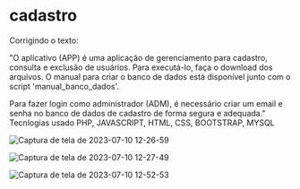 # cadastro
Corrigindo o texto:

"O aplicativo (APP) é uma aplicação de gerenciamento para cadastro, consulta e exclusão de usuários. Para executá-lo, faça o download dos arquivos. O manual para criar o banco de dados está disponível junto com o script 'manual_banco_dados'.

Para fazer login como administrador (ADM), é necessário criar um email e senha no banco de dados de cadastro de forma segura e adequada."
Tecnlogias usado PHP, JAVASCRIPT, HTML, CSS, BOOTSTRAP, MYSQL


![Captura de tela de 2023-07-10 12-26-59](https://github.com/Fendora-w/cadastro/assets/69772177/175743c0-b409-4c2a-8719-845b67b3f0d2)

![Captura de tela de 2023-07-10 12-27-49](https://github.com/Fendora-w/cadastro/assets/69772177/1a4b8bcd-653c-46d8-b460-a39d059935c5)

![Captura de tela de 2023-07-10 12-52-53](https://github.com/Fendora-w/cadastro/assets/69772177/31093cba-7aae-4aa6-a4ea-6348a89cd580)
